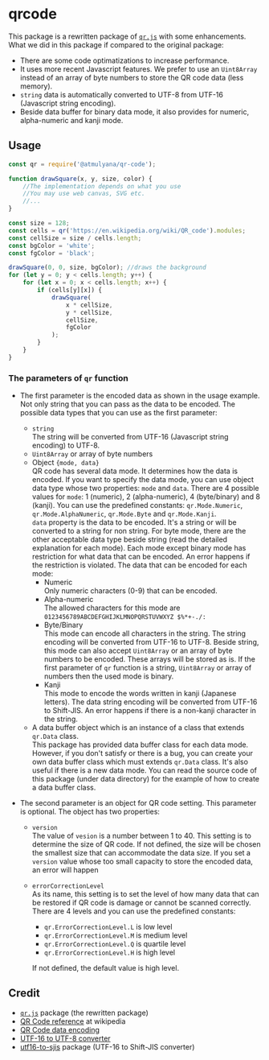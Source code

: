 # **qrcode**

This package is a rewritten package of [`qr.js`](https://github.com/defunctzombie/qr.js) with some enhancements.
What we did in this package if compared to the original package:
- There are some code optimatizations to increase performance.
- It uses more recent Javascript features. We prefer to use an `Uint8Array` instead of an array of
  byte numbers to store the QR code data (less memory).
- `string` data is automatically converted to UTF-8 from UTF-16 (Javascript string encoding).
- Beside data buffer for binary data mode, it also provides for numeric, alpha-numeric and kanji mode.

## **Usage**
```javascript
const qr = require('@atmulyana/qr-code');

function drawSquare(x, y, size, color) {
    //The implementation depends on what you use
    //You may use web canvas, SVG etc.
    //...
}

const size = 128;
const cells = qr('https://en.wikipedia.org/wiki/QR_code').modules;
const cellSize = size / cells.length;
const bgColor = 'white';
const fgColor = 'black';

drawSquare(0, 0, size, bgColor); //draws the background
for (let y = 0; y < cells.length; y++) {
    for (let x = 0; x < cells.length; x++) {
        if (cells[y][x]) {
            drawSquare(
                x * cellSize,
                y * cellSize,
                cellSize,
                fgColor
            );
        }
    }
}
```

### **The parameters of `qr` function**
- The first parameter is the encoded data as shown in the usage example. Not only string that you can pass as the
  data to be encoded. The possible data types that  you can use as the first parameter:
  + `string`  
    The string will be converted from UTF-16 (Javascript string encoding) to UTF-8.
  + `Uint8Array` or array of byte numbers
  + Object `{mode, data}`  
    QR code has several data mode. It determines how the data is encoded. If you want to specify the data mode, you
    can use object data type whose two properties: `mode` and `data`. There are 4 possible values for `mode`:
    1 (numeric), 2 (alpha-numeric), 4 (byte/binary) and 8 (kanji). You can use the predefined constants:
    `qr.Mode.Numeric`, `qr.Mode.AlphaNumeric`, `qr.Mode.Byte` and `qr.Mode.Kanji`.   
    `data` property is the data to be encoded. It's a string or will be converted to a string for non string. For
    byte mode, there are the other acceptable data type beside string (read the detailed explanation for each mode).
    Each mode except binary mode has restriction for what data that can be encoded. An error happens if the
    restriction is violated. The data that can be encoded for each mode:
    * Numeric  
      Only numeric characters (0-9) that can be encoded.
    * Alpha-numeric   
      The allowed characters for this mode are `0123456789ABCDEFGHIJKLMNOPQRSTUVWXYZ $%*+-./:`
    * Byte/Binary   
      This mode can encode all characters in the string. The string encoding will be converted from UTF-16 to UTF-8.
      Beside string, this mode can also accept `Uint8Array` or an array of byte numbers to be encoded. These arrays
      will be stored as is. If the first parameter of `qr` function is a string, `Uint8Array` or array of numbers then
      the used mode is binary.
    * Kanji   
      This mode to encode the words written in kanji (Japanese letters). The data string encoding will be converted
      from UTF-16 to Shift-JIS. An error happens if there is a non-kanji character in the string.
  + A data buffer object which is an instance of a class that extends `qr.Data` class.   
    This package has provided data buffer class for each data mode. However, if you don't satisfy or there is a bug,
    you can create your own data buffer class which must extends `qr.Data` class. It's also useful if there is a
    new data mode. You can read the source code of this package (under data directory) for the example of how to
    create a data buffer class.

- The second parameter is an object for QR code setting. This parameter is optional. The object has two properties:
  + `version`  
    The value of `vesion` is a number between 1 to 40. This setting is to determine the size of QR code. If not defined,
    the size will be chosen the smallest size that can accommodate the data size. If you set a `version` value whose
    too small capacity to store the encoded data, an error will happen
  + `errorCorrectionLevel`   
    As its name, this setting is to set the level of how many data that can be restored if QR code is damage or cannot be
    scanned correctly. There are 4 levels and you can use the predefined constants:
    * `qr.ErrorCorrectionLevel.L` is low level
    * `qr.ErrorCorrectionLevel.M` is medium level
    * `qr.ErrorCorrectionLevel.Q` is quartile level
    * `qr.ErrorCorrectionLevel.H` is high level
    
    If not defined, the default value is high level.

## **Credit**
- [`qr.js`](https://github.com/defunctzombie/qr.js) package (the rewritten package)
- [QR Code reference](https://en.wikipedia.org/wiki/QR_code) at wikipedia
- [QR Code data encoding](https://www.thonky.com/qr-code-tutorial/data-encoding#step-3-encode-using-the-selected-mode)
- [UTF-16 to UTF-8 converter](https://medium.com/@vincentcorbee/utf-16-to-utf-8-in-javascript-18b4b11b6e1e)
- [utf16-to-sjis](https://github.com/okaxaki/utf16-to-sjis) package (UTF-16 to Shift-JIS converter)